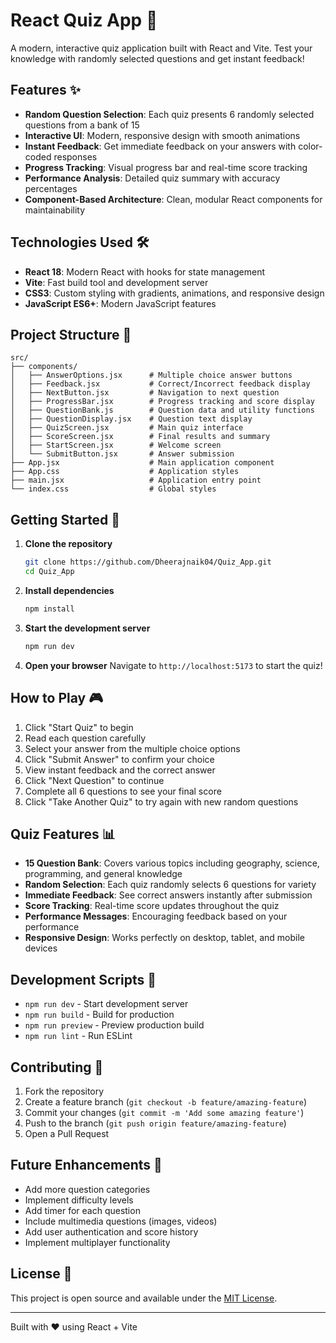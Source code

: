 # React Quiz App 🧠

A modern, interactive quiz application built with React and Vite. Test your knowledge with randomly selected questions and get instant feedback!

## Features ✨

- **Random Question Selection**: Each quiz presents 6 randomly selected questions from a bank of 15
- **Interactive UI**: Modern, responsive design with smooth animations
- **Instant Feedback**: Get immediate feedback on your answers with color-coded responses
- **Progress Tracking**: Visual progress bar and real-time score tracking
- **Performance Analysis**: Detailed quiz summary with accuracy percentages
- **Component-Based Architecture**: Clean, modular React components for maintainability

## Technologies Used 🛠️

- **React 18**: Modern React with hooks for state management
- **Vite**: Fast build tool and development server
- **CSS3**: Custom styling with gradients, animations, and responsive design
- **JavaScript ES6+**: Modern JavaScript features

## Project Structure 📁

```
src/
├── components/
│   ├── AnswerOptions.jsx      # Multiple choice answer buttons
│   ├── Feedback.jsx           # Correct/Incorrect feedback display
│   ├── NextButton.jsx         # Navigation to next question
│   ├── ProgressBar.jsx        # Progress tracking and score display
│   ├── QuestionBank.js        # Question data and utility functions
│   ├── QuestionDisplay.jsx    # Question text display
│   ├── QuizScreen.jsx         # Main quiz interface
│   ├── ScoreScreen.jsx        # Final results and summary
│   ├── StartScreen.jsx        # Welcome screen
│   └── SubmitButton.jsx       # Answer submission
├── App.jsx                    # Main application component
├── App.css                    # Application styles
├── main.jsx                   # Application entry point
└── index.css                  # Global styles
```

## Getting Started 🚀

1. **Clone the repository**
   ```bash
   git clone https://github.com/Dheerajnaik04/Quiz_App.git
   cd Quiz_App
   ```

2. **Install dependencies**
   ```bash
   npm install
   ```

3. **Start the development server**
   ```bash
   npm run dev
   ```

4. **Open your browser**
   Navigate to `http://localhost:5173` to start the quiz!

## How to Play 🎮

1. Click "Start Quiz" to begin
2. Read each question carefully
3. Select your answer from the multiple choice options
4. Click "Submit Answer" to confirm your choice
5. View instant feedback and the correct answer
6. Click "Next Question" to continue
7. Complete all 6 questions to see your final score
8. Click "Take Another Quiz" to try again with new random questions

## Quiz Features 📊

- **15 Question Bank**: Covers various topics including geography, science, programming, and general knowledge
- **Random Selection**: Each quiz randomly selects 6 questions for variety
- **Immediate Feedback**: See correct answers instantly after submission
- **Score Tracking**: Real-time score updates throughout the quiz
- **Performance Messages**: Encouraging feedback based on your performance
- **Responsive Design**: Works perfectly on desktop, tablet, and mobile devices

## Development Scripts 📝

- `npm run dev` - Start development server
- `npm run build` - Build for production
- `npm run preview` - Preview production build
- `npm run lint` - Run ESLint

## Contributing 🤝

1. Fork the repository
2. Create a feature branch (`git checkout -b feature/amazing-feature`)
3. Commit your changes (`git commit -m 'Add some amazing feature'`)
4. Push to the branch (`git push origin feature/amazing-feature`)
5. Open a Pull Request

## Future Enhancements 🔮

- Add more question categories
- Implement difficulty levels
- Add timer for each question
- Include multimedia questions (images, videos)
- Add user authentication and score history
- Implement multiplayer functionality

## License 📄

This project is open source and available under the [MIT License](LICENSE).

---

Built with ❤️ using React + Vite
